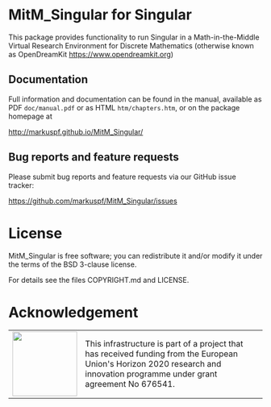 # MitM_Singular for Singular

This package provides functionality to run Singular in a Math-in-the-Middle Virtual
Research Environment for Discrete Mathematics (otherwise known as OpenDreamKit
https://www.opendreamkit.org)

## Documentation

Full information and documentation can be found in the manual, available
as PDF `doc/manual.pdf` or as HTML `htm/chapters.htm`, or on the package
homepage at

  <http://markuspf.github.io/MitM_Singular/>

## Bug reports and feature requests

Please submit bug reports and feature requests via our GitHub issue tracker:

  <https://github.com/markuspf/MitM_Singular/issues>


# License

MitM_Singular is free software; you can redistribute it and/or modify it under
the terms of the BSD 3-clause license.

For details see the files COPYRIGHT.md and LICENSE.

# Acknowledgement

<table class="none">
<tr>
<td>
  <img src="http://opendreamkit.org/public/logos/Flag_of_Europe.svg" width="128">
</td>
<td>
  This infrastructure is part of a project that has received funding from the
  European Union's Horizon 2020 research and innovation programme under grant
  agreement No 676541.
</td>
</tr>
</table>
